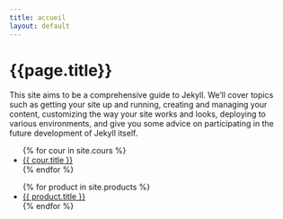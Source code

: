 ```yaml
---
title: accueil
layout: default
---
```


<h1>{{page.title}}</h1>

This site aims to be a comprehensive guide to Jekyll. We’ll cover topics such as getting your site up and running, creating and managing your content, customizing the way your site works and looks, deploying to various environments, and give you some advice on participating in the future development of Jekyll itself.

<ul>
{% for cour in site.cours %}
<li><a href="{{ cour.url }}">{{ cour.title }}</a></li>
{% endfor %}
</ul>

<ul>
{% for product in site.products %}
<li><a href="{{ product.url }}">{{ product.title }}</a></li>
{% endfor %}
</ul>
